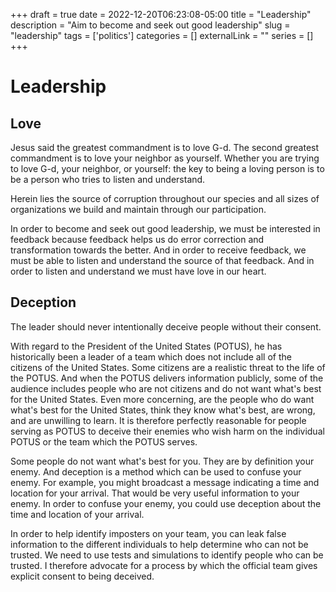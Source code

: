 +++ 
draft = true
date = 2022-12-20T06:23:08-05:00
title = "Leadership"
description = "Aim to become and seek out good leadership"
slug = "leadership" 
tags = ['politics']
categories = []
externalLink = ""
series = []
+++

# Leadership



## Love

Jesus said the greatest commandment is to love G-d.  The second greatest commandment is to love your neighbor as yourself.  Whether you are trying to love G-d, your neighbor, or yourself: the key to being a loving person is to be a person who tries to listen and understand.

Herein lies the source of corruption throughout our species and all sizes of organizations we build and maintain through our participation.

In order to become and seek out good leadership, we must be interested in feedback because feedback helps us do error correction and transformation towards the better.  And in order to receive feedback, we must be able to listen and understand the source of that feedback.  And in order to listen and understand we must have love in our heart.

## Deception

The leader should never intentionally deceive people without their consent.

With regard to the President of the United States (POTUS), he has historically been a leader of a team which does not include all of the citizens of the United States.  Some citizens are a realistic threat to the life of the POTUS.  And when the POTUS delivers information publicly, some of the audience includes people who are not citizens and do not want what's best for the United States.  Even more concerning, are the people who do want what's best for the United States, think they know what's best, are wrong, and are unwilling to learn.  It is therefore perfectly reasonable for people serving as POTUS to deceive their enemies who wish harm on the individual POTUS or the team which the POTUS serves.

Some people do not want what's best for you.  They are by definition your enemy.  And deception is a method which can be used to confuse your enemy.  For example, you might broadcast a message indicating a time and location for your arrival.  That would be very useful information to your enemy.  In order to confuse your enemy, you could use deception about the time and location of your arrival.

In order to help identify imposters on your team, you can leak false information to the different individuals to help determine who can not be trusted.  We need to use tests and simulations to identify people who can be trusted.  I therefore advocate for a process by which the official team gives explicit consent to being deceived.
